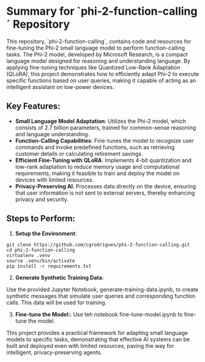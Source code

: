 
# Summary for `phi-2-function-calling´ Repository

This repository, `phi-2-function-calling´, contains code and resources for fine-tuning the Phi-2 small language model to perform function-calling tasks. The Phi-2 model, developed by Microsoft Research, is a compact language model designed for reasoning and understanding language. By applying fine-tuning techniques like Quantized Low-Rank Adaptation (QLoRA), this project demonstrates how to efficiently adapt Phi-2 to execute specific functions based on user queries, making it capable of acting as an intelligent assistant on low-power devices.

## Key Features:

* **Small Language Model Adaptation**: Utilizes the Phi-2 model, which consists of 2.7 billion parameters, trained for common-sense reasoning and language understanding.
* **Function-Calling Capabilities**: Fine-tunes the model to recognize user commands and invoke predefined functions, such as retrieving customer details or calculating retirement savings.
* **Efficient Fine-Tuning with QLoRA**: Implements 4-bit quantization and low-rank adaptation to reduce memory usage and computational requirements, making it feasible to train and deploy the model on devices with limited resources.
* **Privacy-Preserving AI**: Processes data directly on the device, ensuring that user information is not sent to external servers, thereby enhancing privacy and security.

## Steps to Perform:

1. **Setup the Environment**:
```shell
git clone https://github.com/cgrodrigues/phi-2-function-calling.git
cd phi-2-function-calling
virtualenv .venv
source .venv/bin/activate
pip install -r requirements.txt
```

2. **Generate Synthetic Training Data**:

Use the provided Jupyter Notebook, generate-training-data.ipynb, to create synthetic messages that simulate user queries and corresponding function calls. This data will be used for training.

3. **Fine-tune the Model:**:
Use teh notebook fine-tune-model.ipynb to fine-tune the model.


This project provides a practical framework for adapting small language models to specific tasks, demonstrating that effective AI systems can be built and deployed even with limited resources, paving the way for intelligent, privacy-preserving agents.




